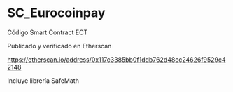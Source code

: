 # SC_Eurocoinpay
Código Smart Contract ECT 

Publicado y verificado en Etherscan

https://etherscan.io/address/0x117c3385bb0f1ddb762d48cc24626f9529c42148

Incluye librería SafeMath


